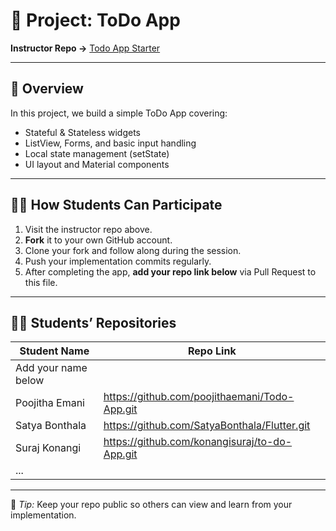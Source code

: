 # 🧩 Project: ToDo App

**Instructor Repo →** [Todo App Starter](https://github.com/HimanshuGodara/Todo-App-Starter.git)

---

## 🧠 Overview
In this project, we build a simple ToDo App covering:
- Stateful & Stateless widgets
- ListView, Forms, and basic input handling
- Local state management (setState)
- UI layout and Material components

---

## 🧑‍💻 How Students Can Participate
1. Visit the instructor repo above.
2. **Fork** it to your own GitHub account.
3. Clone your fork and follow along during the session.
4. Push your implementation commits regularly.
5. After completing the app, **add your repo link below** via Pull Request to this file.

---

## 🧑‍🎓 Students’ Repositories

| Student Name | Repo Link |
|---------------|-----------|
| Add your name below |  |
|Poojitha Emani | https://github.com/poojithaemani/Todo-App.git|
|Satya Bonthala | https://github.com/SatyaBonthala/Flutter.git|
|Suraj Konangi | https://github.com/konangisuraj/to-do-App.git|
| ... |  |
---

📘 *Tip:* Keep your repo public so others can view and learn from your implementation.
